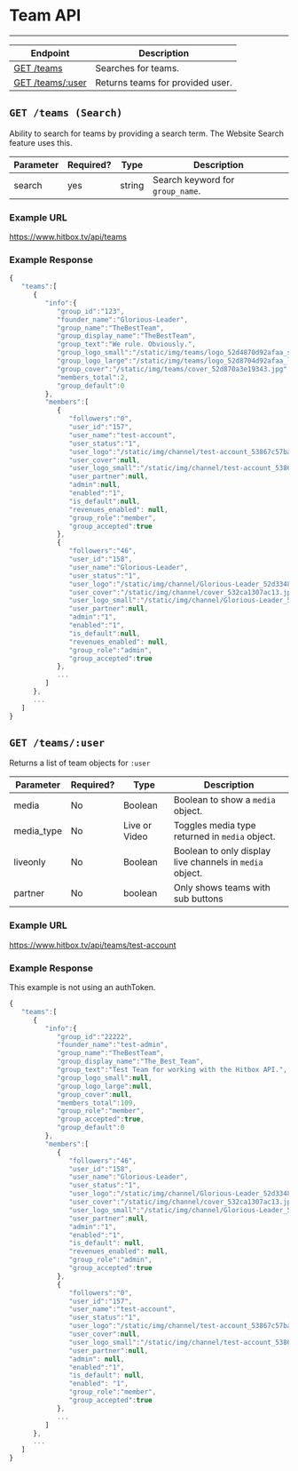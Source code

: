 # Team API
***

| Endpoint | Description |
| ---- | --------------- |
| [GET /teams](/team/teams.md#get-teams-search) | Searches for teams. |
| [GET /teams/:user](/team/teams.md#get-teamsuser) | Returns teams for provided user. |

## `GET /teams (Search)`

Ability to search for teams by providing a search term. The Website Search feature uses this.

| Parameter | Required? | Type | Description |
| ---- | ----- | ---- | ----- |
| search | yes | string | Search keyword for `group_name`. | 

### Example URL

https://www.hitbox.tv/api/teams

### Example Response 

```javascript
{
   "teams":[
      {
         "info":{
            "group_id":"123",
            "founder_name":"Glorious-Leader",
            "group_name":"TheBestTeam",
            "group_display_name":"TheBestTeam",
            "group_text":"We rule. Obviously.",
            "group_logo_small":"/static/img/teams/logo_52d4870d92afaa_small.jpg",
            "group_logo_large":"/static/img/teams/logo_52d8704d92afaa_large.jpg",
            "group_cover":"/static/img/teams/cover_52d870a3e19343.jpg",
            "members_total":2,
            "group_default":0
         },
         "members":[
            {
               "followers":"0",
               "user_id":"157",
               "user_name":"test-account",
               "user_status":"1",
               "user_logo":"/static/img/channel/test-account_53867c57ba993_large.jpg",               
               "user_cover":null,
               "user_logo_small":"/static/img/channel/test-account_53867c57ba993_small.jpg",
               "user_partner":null,
               "admin":null,
               "enabled":"1",
               "is_default":null,
               "revenues_enabled": null,
               "group_role":"member",
               "group_accepted":true
            },
            {
               "followers":"46",
               "user_id":"158",
               "user_name":"Glorious-Leader",
               "user_status":"1",
               "user_logo":"/static/img/channel/Glorious-Leader_52d334823811d_large.png",
               "user_cover":"/static/img/channel/cover_532ca1307ac13.jpg",
               "user_logo_small":"/static/img/channel/Glorious-Leader_52d334823811d_small.png",
               "user_partner":null,
               "admin":"1",
               "enabled":"1",
               "is_default":null,
               "revenues_enabled": null,
               "group_role":"admin",
               "group_accepted":true
            },
            ...
         ]
      },
      ...
   ]
}
```
## `GET /teams/:user`

Returns a list of team objects for `:user`

| Parameter | Required? | Type | Description |
| ---- | ----- | ---- | ----- |
| media | No | Boolean | Boolean to show a `media` object. |
| media_type | No | Live or Video | Toggles media type returned in `media` object. |
| liveonly | No | Boolean | Boolean to only display live channels in `media` object. | 
| partner | No | boolean | Only shows teams with sub buttons |

### Example URL

https://www.hitbox.tv/api/teams/test-account

### Example Response 

This example is not using an authToken.
```javascript
{
   "teams":[
      {
         "info":{
            "group_id":"22222",
            "founder_name":"test-admin",
            "group_name":"TheBestTeam",
            "group_display_name":"The_Best_Team",
            "group_text":"Test Team for working with the Hitbox API.",
            "group_logo_small":null,
            "group_logo_large":null,
            "group_cover":null,
            "members_total":109,
            "group_role":"member",
            "group_accepted":true,
            "group_default":0
         },
         "members":[
            {
               "followers":"46",
               "user_id":"158",
               "user_name":"Glorious-Leader",
               "user_status":"1",
               "user_logo":"/static/img/channel/Glorious-Leader_52d334823811d_large.png",
               "user_cover":"/static/img/channel/cover_532ca1307ac13.jpg",
               "user_logo_small":"/static/img/channel/Glorious-Leader_52d334823811d_small.png",
               "user_partner":null,
               "admin":"1",
               "enabled":"1",
               "is_default": null,
               "revenues_enabled": null,
               "group_role":"admin",
               "group_accepted":true
            },
            {
               "followers":"0",
               "user_id":"157",
               "user_name":"test-account",
               "user_status":"1",
               "user_logo":"/static/img/channel/test-account_53867c57ba993_large.jpg",               
               "user_cover":null,
               "user_logo_small":"/static/img/channel/test-account_53867c57ba993_small.jpg",
               "user_partner":null,
               "admin": null,
               "enabled":"1",
               "is_default": null,
               "enabled": "1",
               "group_role":"member",
               "group_accepted":true
            },
            ...
         ]
      },
      ...
   ]
}
```
